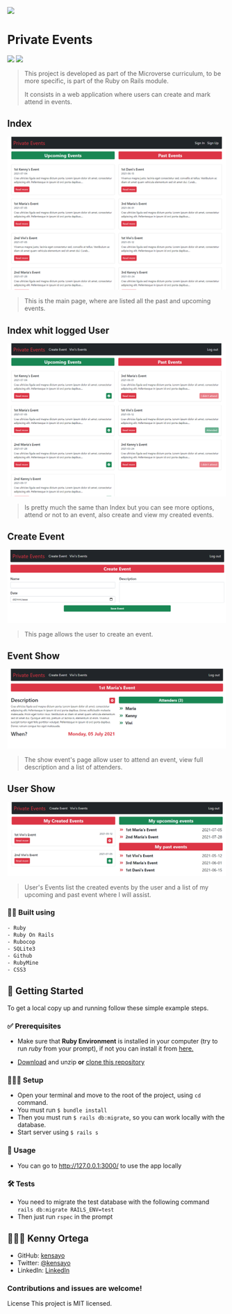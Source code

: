 ![](https://img.shields.io/badge/Microverse-blueviolet)

# Private Events
![](https://img.shields.io/badge/Ruby-CC342D?style=for-the-badge&logo=ruby&logoColor=white) ![](https://img.shields.io/badge/Ruby_on_Rails-CC0000?style=for-the-badge&logo=ruby-on-rails&logoColor=white)

> This project is developed as part of the Microverse curriculum, to be more specific, is part of the Ruby on Rails module.
>
> It consists in a web application where users can create and mark attend in events.

## Index

![Screenshot](./screenshot/index.png)

>This is the main page, where are listed all the past and upcoming events.

## Index whit logged User
![Screenshot](./screenshot/index_user.png)

> Is pretty much the same than Index but you can see more options, attend or not to an event, also create and view my created events.

## Create Event
![Screenshot](./screenshot/create_event.png)

> This page allows the user to create an event.
 
## Event Show

![Screenshot](./screenshot/event_show.png)

> The show event's page allow user to attend an event, view full description and a list of attenders.

## User Show

![Screenshot](./screenshot/user_show.png)

> User's Events list the created events by the user and a list of my upcoming and past event where I will assist.

### 👷🏻 Built using
    - Ruby
    - Ruby On Rails
    - Rubocop
    - SQLite3
    - Github
    - RubyMine
    - CSS3

## 🚩 Getting Started

To get a local copy up and running follow these simple example steps.

### ✅ Prerequisites

* Make sure that **Ruby Environment** is installed in your computer (try to run _ruby_ from your prompt), if not you can install it from [here.](https://www.ruby-lang.org/en/downloads/)


* [Download](https://github.com/kensayo/private-events/archive/refs/heads/development.zip) and unzip **or** [clone this repository](https://docs.github.com/es/github/creating-cloning-and-archiving-repositories/cloning-a-repository)


### 👨🏻‍🔧 Setup

- Open your terminal and move to the root of the project, using ```cd``` command.
- You must run ```$ bundle install```
- Then you must run ```$ rails db:migrate```, so you can work locally with the database.
- Start server using ```$ rails s```

### 🔌 Usage

- You can go to http://127.0.0.1:3000/ to use the app locally

### 🛠️ Tests

- You need to migrate the test database with the following command ```rails db:migrate RAILS_ENV=test```
- Then just run ```rspec``` in the prompt

## 👨🏻‍💻 Kenny Ortega

- GitHub: [kensayo](https://github.com/kensayo)
- Twitter: [@kensayo](https://twitter.com/kensayo)
- LinkedIn: [LinkedIn](https://www.linkedin.com/in/kennyortega/)


### Contributions and issues are welcome!

License
This project is MIT licensed.
